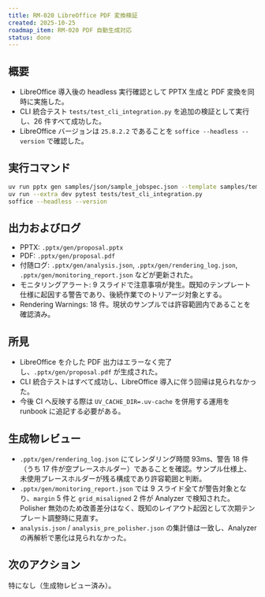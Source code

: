 ```yaml
---
title: RM-020 LibreOffice PDF 変換検証
created: 2025-10-25
roadmap_item: RM-020 PDF 自動生成対応
status: done
---
```


## 概要
- LibreOffice 導入後の headless 実行確認として PPTX 生成と PDF 変換を同時に実施した。
- CLI 統合テスト `tests/test_cli_integration.py` を追加の検証として実行し、26 件すべて成功した。
- LibreOffice バージョンは `25.8.2.2` であることを `soffice --headless --version` で確認した。

## 実行コマンド
```bash
uv run pptx gen samples/json/sample_jobspec.json --template samples/templates/templates.pptx --export-pdf
uv run --extra dev pytest tests/test_cli_integration.py
soffice --headless --version
```

## 出力およびログ
- PPTX: `.pptx/gen/proposal.pptx`
- PDF: `.pptx/gen/proposal.pdf`
- 付随ログ: `.pptx/gen/analysis.json`, `.pptx/gen/rendering_log.json`, `.pptx/gen/monitoring_report.json` などが更新された。
- モニタリングアラート: 9 スライドで注意事項が発生。既知のテンプレート仕様に起因する警告であり、後続作業でのトリアージ対象とする。
- Rendering Warnings: 18 件。現状のサンプルでは許容範囲内であることを確認済み。

## 所見
- LibreOffice を介した PDF 出力はエラーなく完了し、`.pptx/gen/proposal.pdf` が生成された。
- CLI 統合テストはすべて成功し、LibreOffice 導入に伴う回帰は見られなかった。
- 今後 CI へ反映する際は `UV_CACHE_DIR=.uv-cache` を併用する運用を runbook に追記する必要がある。

## 生成物レビュー
- `.pptx/gen/rendering_log.json` にてレンダリング時間 93ms、警告 18 件（うち 17 件が空プレースホルダー）であることを確認。サンプル仕様上、未使用プレースホルダーが残る構成であり許容範囲と判断。
- `.pptx/gen/monitoring_report.json` では 9 スライド全てが警告対象となり、`margin` 5 件と `grid_misaligned` 2 件が Analyzer で検知された。Polisher 無効のため改善差分はなく、既知のレイアウト起因として次期テンプレート調整時に見直す。
- `analysis.json` / `analysis_pre_polisher.json` の集計値は一致し、Analyzer の再解析で悪化は見られなかった。

## 次のアクション
特になし（生成物レビュー済み）。
